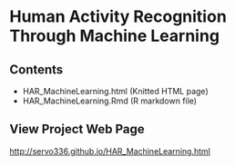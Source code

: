 # Human Activity Recognition Through Machine Learning


## Contents

- HAR_MachineLearning.html (Knitted HTML page)
- HAR_MachineLearning.Rmd (R markdown file)

## View Project Web Page

http://servo336.github.io/HAR_MachineLearning.html